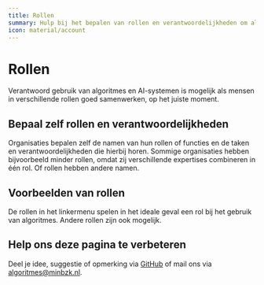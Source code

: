 ```yaml
---
title: Rollen
summary: Hulp bij het bepalen van rollen en verantwoordelijkheden om als overheid verantwoordelijk om te gaan met algoritmes en AI.
icon: material/account
---
```

# Rollen
Verantwoord gebruik van algoritmes en AI-systemen is mogelijk als mensen in verschillende rollen goed samenwerken, op het juiste moment.

## Bepaal zelf rollen en verantwoordelijkheden
Organisaties bepalen zelf de namen van hun rollen of functies en de taken en verantwoordelijkheden die hierbij horen. 
Sommige organisaties hebben bijvoorbeeld minder rollen, omdat zij verschillende expertises combineren in één rol. Of rollen hebben andere namen.

## Voorbeelden van rollen
De rollen in het linkermenu spelen in het ideale geval een rol bij het gebruik van algoritmes. Andere rollen zijn ook mogelijk.

## Help ons deze pagina te verbeteren
Deel je idee, suggestie of opmerking via [GitHub](https://github.com/MinBZK/Algoritmekader/edit/main/docs/rollen/index.md) of mail ons via [algoritmes@minbzk.nl](algoritmes@minbzk.nl).
